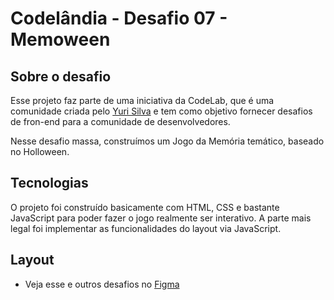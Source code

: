 # Codelândia - Desafio 07 - Memoween

## Sobre o desafio

Esse projeto faz parte de uma iniciativa da CodeLab, que é uma comunidade criada pelo [Yuri Silva](https://www.instagram.com/iuricode/) e tem como objetivo fornecer desafios de fron-end para a comunidade de desenvolvedores.

Nesse desafio massa, construímos um Jogo da Memória temático, baseado no Holloween.

## Tecnologias

O projeto foi construído basicamente com HTML, CSS e bastante JavaScript para poder fazer o jogo realmente ser interativo. A parte mais legal foi implementar as funcionalidades do layout via JavaScript.

## Layout

- Veja esse e outros desafios no [Figma](https://www.figma.com/design/Yb9IBH56g7T1hdIyZ3BMNO/Desafios---CodeLab?node-id=624-2&t=hmrBESepXKNwUW8l-0)
